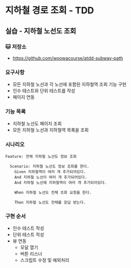 # 지하철 경로 조회 - TDD

## 실습 - 지하철 노선도 조회

### 🐱 저장소
 - https://github.com/woowacourse/atdd-subway-path
 
### 요구사항
 - 모든 지하철 노선과 각 노선에 포함된 지하철역 조회 기능 구현
 - 인수 테스트와 단위 테스트를 작성
 - 페이지 연동 
 
### 기능 목록
 - 지하철 노선도 페이지 조회
 - 모든 지하철 노선과 지하철역 목록을 조회

### 시나리오

```
Feature: 전체 지하철 노선도 정보 조회

  Scenario: 지하철 노선도 정보 조회를 한다.
    Given 지하철역이 여러 개 추가되어있다.
    And 지하철 노선이 여러 개 추가되어있다.
    And 지하철 노선에 지하철역이 여러 개 추가되어있다.
    
    When 지하철 노선도 전체 조회 요청을 한다.
    
    Then 지하철 노선도 전체를 응답 받는다.
```

### 구현 순서

 - 인수 테스트 작성
 - 단위 테스트 작성
 - 뷰 연동
    - 모달 열기
    - 버튼 리스너
    - 스크립트 수정 및 예외처리
